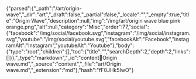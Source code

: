 {"parsed":{"_path":"/art/origin-wave","_dir":"art","_draft":false,"_partial":false,"_locale":"","_empty":true,"title":"Origin Wave","description":null,"img":"/img/art/origin wave blue pink orange.png","alt":null,"category":"Misc","order":77,"social":{"facebook":"/img/social/facebook.svg","instagram":"/img/social/instagram.svg","youtube":"/img/social/youtube.svg","facebookAlt":"Facebook","instagramAlt":"Instagram","youtubeAlt":"Youtube"},"body":{"type":"root","children":[],"toc":{"title":"","searchDepth":2,"depth":2,"links":[]}},"_type":"markdown","_id":"content:art:Origin wave.md","_source":"content","_file":"art/Origin wave.md","_extension":"md"},"hash":"fF0JHk5IwO"}